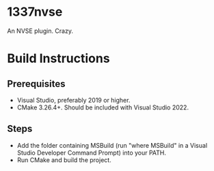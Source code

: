 # 1337nvse
An NVSE plugin. Crazy.

# Build Instructions
## Prerequisites
* Visual Studio, preferably 2019 or higher.
* CMake 3.26.4+. Should be included with Visual Studio 2022.

## Steps
* Add the folder containing MSBuild (run "where MSBuild" in a Visual Studio Developer Command Prompt) into your PATH.
* Run CMake and build the project.
